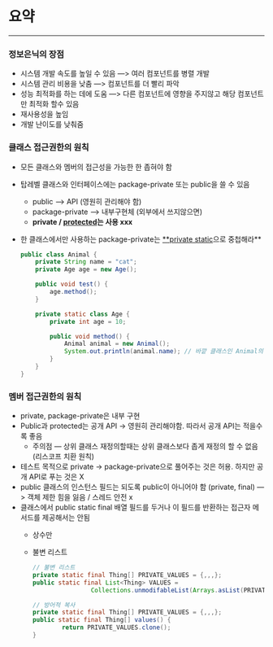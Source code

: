 


# 요약
---

### 정보은닉의 장점

- 시스템 개발 속도를 높일 수 있음 —> 여러 컴포넌트를 병렬 개발
- 시스템 관리 비용을 낮춤 —> 컴포넌트를 더 빨리 파악
- 성능 최적화를 하는 데에 도움 —> 다른 컴포넌트에 영향을 주지않고 해당 컴포넌트만 최적화 할수 있음
- 재사용성을 높임
- 개발 난이도를 낮춰줌

### 클래스 접근권한의 원칙

- 모든 클래스와 멤버의 접근성을 가능한 한 좁혀야 함
- 탑레벨 클래스와 인터페이스에는 package-private 또는 public을 쓸 수 있음
    - public —> API (영원히 관리해야 함)
    - package-private —> 내부구현체 (외부에서 쓰지않으면)
    - **private / [protected](https://www.notion.so/eeb4a2f87927444186a696f32bb3b5db?pvs=21)는 사용 xxx**
- 한 클래스에서만 사용하는 package-private는 [**private static](https://www.notion.so/eeb4a2f87927444186a696f32bb3b5db?pvs=21)으로 중첩해라**
    
    ```java
    public class Animal {
        private String name = "cat";
        private Age age = new Age();
    
        public void test() {
            age.method();
        }
    
        private static class Age {
            private int age = 10;
    
            public void method() {
                Animal animal = new Animal();
                System.out.println(animal.name); // 바깥 클래스인 Animal의 private 멤버 접근
            }
        }
    }
    ```
    

### 멤버 접근권한의 원칙

- private, package-private은 내부 구현
- Public과 protected는 공개 API → 영원히 관리해야함. 따라서 공개 API는 적을수록 좋음
    - 주의점 — 상위 클래스 재정의할때는 상위 클래스보다 좁게 재정의 할 수 없음 (리스코프 치환 원칙)
- 테스트 목적으로 private → package-private으로 풀어주는 것은 허용. 하지만 공개 API로 푸는 것은 X
- public 클래스의 인스턴스 필드는 되도록 public이 아니어야 함 (private, final)
—> 객체 제한 힘을 잃음 / 스레드 안전 x
- 클래스에서 public static final 배열 필드를 두거나 이 필드를 반환하는 접근자 메서드를 제공해서는 안됨
    - 상수만
    - 불변 리스트
        
        ```java
        // 불변 리스트 
        private static final Thing[] PRIVATE_VALUES = {,,,};
        public static final List<Thing> VALUES = 
        				Collections.unmodifableList(Arrays.asList(PRIVATE_VALUES));
        
        // 방어적 복사
        private static final Thing[] PRIVATE_VALUES = {,,,};
        public static final Thing[] values() {
        		return PRIVATE_VALUES.clone();
        }
        ```
        


